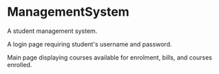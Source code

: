 # ManagementSystem
A student management system.

A login page requiring student's username and password.

Main page displaying courses available for enrolment, bills, and courses enrolled.
